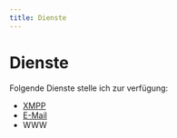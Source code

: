 ```yaml
---
title: Dienste
---
```


# Dienste

Folgende Dienste stelle ich zur verfügung:

 - [XMPP](/dienste/xmpp)
 - [E-Mail](/dienste/email)
 - WWW